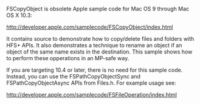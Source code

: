 FSCopyObject is obsolete Apple sample code for Mac OS 9 through Mac OS X 10.3:

http://developer.apple.com/samplecode/FSCopyObject/index.html

It contains source to demonstrate how to copy/delete files and folders with HFS+ APIs. It also demonstrates a technique to rename an object if an object of the same name exists in the destination. This sample shows how to perform these opperations in an MP-safe way.

If you are targeting 10.4 or later, there is no need for this sample code. Instead, you can use the FSPathCopyObjectSync and FSPathCopyObjectAsync APIs from Files.h.  For example usage see:

http://developer.apple.com/samplecode/FSFileOperation/index.html
